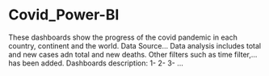 # Covid_Power-BI

These dashboards show the progress of the covid pandemic in each country, continent and the world.
Data Source...
Data analysis includes total and new cases adn total and new deaths. Other filters such as time filter,... has been added.
Dashboards description:
1-
2-
3-
...
